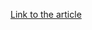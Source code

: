 [Link to the article](https://www.malwarebytes.com/blog/threat-intelligence/2024/04/active-nitrogen-campaign-delivered-via-malicious-ads-for-putty-filezilla)
